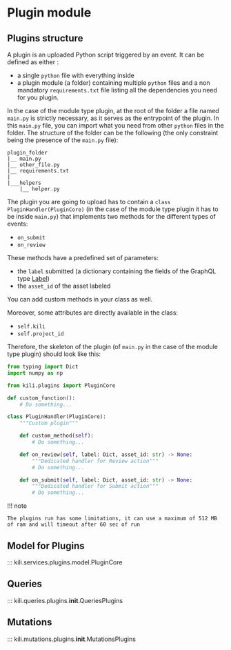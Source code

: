 # Plugin module

## Plugins structure

A plugin is an uploaded Python script triggered by an event. It can be defined as either :

- a single `python` file with everything inside
- a plugin module (a folder) containing multiple `python` files and a non mandatory `requirements.txt` file listing all the dependencies you need for you plugin.

In the case of the module type plugin, at the root of the folder a file named `main.py` is strictly necessary, as it serves as the entrypoint of the plugin. In this `main.py` file, you can import what you need from other `python` files in the folder. The structure of the folder can be the following (the only constraint being the presence of the `main.py` file):
```
plugin_folder
|__ main.py
|__ other_file.py
|__ requirements.txt
|
|___helpers
    |__ helper.py
```

The plugin you are going to upload has to contain a `class PluginHandler(PluginCore)` (in the case of the module type plugin it has to be inside `main.py`) that implements two methods for the different types of events:

- `on_submit`
- `on_review`

These methods have a predefined set of parameters:

- the `label` submitted (a dictionary containing the fields of the GraphQL type [Label](https://docs.kili-technology.com/reference/graphql-api#label))
- the `asset_id` of the asset labeled

You can add custom methods in your class as well.

Moreover, some attributes are directly available in the class:

- `self.kili`
- `self.project_id`

Therefore, the skeleton of the plugin (of `main.py` in the case of the module type plugin) should look like this:

```python
from typing import Dict
import numpy as np

from kili.plugins import PluginCore

def custom_function():
    # Do something...

class PluginHandler(PluginCore):
    """Custom plugin"""

    def custom_method(self):
        # Do something...

    def on_review(self, label: Dict, asset_id: str) -> None:
        """Dedicated handler for Review action"""
        # Do something...

    def on_submit(self, label: Dict, asset_id: str) -> None:
        """Dedicated handler for Submit action"""
        # Do something...
```

!!! note

    The plugins run has some limitations, it can use a maximum of 512 MB of ram and will timeout after 60 sec of run

## Model for Plugins

::: kili.services.plugins.model.PluginCore

## Queries

::: kili.queries.plugins.__init__.QueriesPlugins

## Mutations

::: kili.mutations.plugins.__init__.MutationsPlugins
